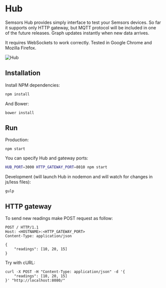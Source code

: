 # Hub
Semsors Hub provides simply interface to test your Semsors devices. So far it supports only HTTP gateway, but MQTT protocol will be included in one of the future releases. Graph updates instantly when new data arrives.

It requires WebSockets to work correctly. Tested in Google Chrome and Mozilla Firefox.

![Hub](https://zippy.gfycat.com/CheerfulAstonishingFantail.gif)

## Installation
Install NPM dependencies:
```bash
npm install
```
And Bower:
```
bower install
```

## Run
Production:
```
npm start
```
You can specify Hub and gateway ports:
```bash
HUB_PORT=3000 HTTP_GATEWAY_PORT=8010 npm start
```
Development (will launch Hub in nodemon and will watch for changes in js/less files):
```
gulp
```

## HTTP gateway
To send new readings make POST request as follow:
```
POST / HTTP/1.1
Host: <HOSTNAME>:<HTTP_GATEWAY_PORT>
Content-Type: application/json

{
    "readings": [10, 20, 15]
}
```
Try with cURL:
```
curl -X POST -H "Content-Type: application/json" -d '{
    "readings": [10, 20, 15]
}' "http://localhost:8080/"
```
